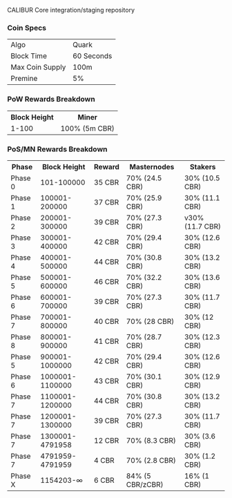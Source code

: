 CALIBUR Core integration/staging repository


### Coin Specs
<table>
<tr><td>Algo</td><td>Quark</td></tr>
<tr><td>Block Time</td><td>60 Seconds</td></tr>

<tr><td>Max Coin Supply </td><td>100m</td></tr>
<tr><td>Premine</td><td>5%</td></tr>
</table>




### PoW Rewards Breakdown

<table>
<th>Block Height</th><th>Miner</th>
<tr><td>1-100</td><td>100% (5m CBR)</td></tr>
</table>

### PoS/MN Rewards Breakdown

<table>
<th>Phase</th><th>Block Height</th><th>Reward</th><th>Masternodes</th><th>Stakers</th>
<tr><td>Phase 0</td><td>101-100000</td><td>35 CBR</td><td>70% (24.5 CBR)</td><td>30% (10.5 CBR)</td></tr>
<tr><td>Phase 1</td><td>100001-200000</td><td>37 CBR</td><td>70% (25.9 CBR)</td><td>30% (11.1 CBR)</td></tr>
<tr><td>Phase 2</td><td>200001-300000</td><td>39 CBR</td><td>70% (27.3 CBR)</td><td>v30% (11.7 CBR)</td></tr>
<tr><td>Phase 3</td><td>300001-400000</td><td>42 CBR</td><td>70% (29.4 CBR)</td><td>30% (12.6 CBR)</td></tr>
<tr><td>Phase 4</td><td>400001-500000</td><td>44 CBR</td><td>70% (30.8 CBR)</td><td>30% (13.2 CBR)</td></tr>
<tr><td>Phase 5</td><td>500001-600000</td><td>46 CBR</td><td>70% (32.2 CBR)</td><td>30% (13.6 CBR)</td></tr>
<tr><td>Phase 6</td><td>600001-700000</td><td>39 CBR</td><td>70% (27.3 CBR)</td><td>30% (11.7 CBR)</td></tr>
<tr><td>Phase 7</td><td>700001-800000</td><td>40 CBR</td><td>70% (28 CBR)</td><td>30% (12 CBR)</td></tr>
<tr><td>Phase 8</td><td>800001-900000</td><td>41 CBR</td><td>70% (28.7 CBR)</td><td>30% (12.3 CBR)</td></tr>
<tr><td>Phase 5</td><td>900001-1000000</td><td>42 CBR</td><td>70% (29.4 CBR)</td><td>30% (12.6 CBR)</td></tr>
<tr><td>Phase 6</td><td>1000001-1100000</td><td>43 CBR</td><td>70% (30.1 CBR)</td><td>30% (12.9 CBR)</td></tr>
<tr><td>Phase 7</td><td>1100001-1200000</td><td>44 CBR</td><td>70% (30.8 CBR)</td><td>30% (13.2 CBR)</td></tr>
<tr><td>Phase 7</td><td>1200001-1300000</td><td>39 CBR</td><td>70% (27.3 CBR)</td><td>30% (11.7 CBR)</td></tr>
<tr><td>Phase 7</td><td>1300001-4791958</td><td>12 CBR</td><td>70% (8.3 CBR)</td><td>30% (3.6 CBR)</td></tr>
<tr><td>Phase 7</td><td>4791959-4791959</td><td>4 CBR</td><td>70% (2.8 CBR)</td><td>30% (1.2 CBR)</td></tr>
<tr><td>Phase X</td><td>1154203-∞</td><td>6 CBR</td><td>84% (5 CBR/zCBR)</td><td>16% (1 CBR)</td></tr>
</table>
